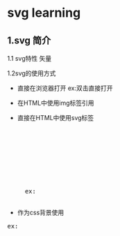 svg learning
===

## 1.svg 简介

1.1 svg特性
	矢量
	
1.2svg的使用方式

* 直接在浏览器打开
	ex:双击直接打开
* 在HTML中使用img标签引用

* 直接在HTML中使用svg标签
	<pre>
	ex:<svg>xxxxxxxxx</svg>
	</pre>
* 作为css背景使用
<pre>
ex:<div class="div1"></div>
<style type="text/css">
	.div1{
		width:50px;
		height:50px;
		background-image: url(../img/simple.svg);
		background-size: 100%;
	}
</style> 
</pre>
